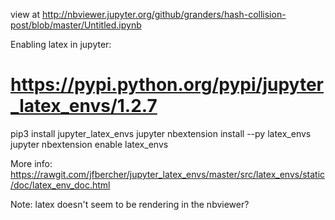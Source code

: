 view at http://nbviewer.jupyter.org/github/granders/hash-collision-post/blob/master/Untitled.ipynb

Enabling latex in jupyter:
# https://pypi.python.org/pypi/jupyter_latex_envs/1.2.7
pip3 install jupyter_latex_envs
jupyter nbextension install --py latex_envs
jupyter nbextension enable latex_envs

More info:
https://rawgit.com/jfbercher/jupyter_latex_envs/master/src/latex_envs/static/doc/latex_env_doc.html

Note:
latex doesn't seem to be rendering in the nbviewer?
